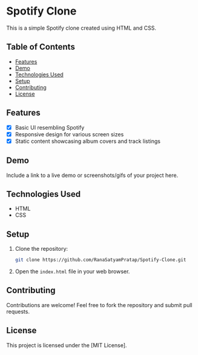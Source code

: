 # Spotify Clone

This is a simple Spotify clone created using HTML and CSS.

## Table of Contents

- [Features](#features)
- [Demo](#demo)
- [Technologies Used](#technologies-used)
- [Setup](#setup)
- [Contributing](#contributing)
- [License](#license)

## Features

- [x] Basic UI resembling Spotify
- [x] Responsive design for various screen sizes
- [x] Static content showcasing album covers and track listings

## Demo

Include a link to a live demo or screenshots/gifs of your project here.

## Technologies Used

- HTML
- CSS

## Setup

1. Clone the repository:

    ```bash
    git clone https://github.com/RanaSatyamPratap/Spotify-Clone.git
    ```

2. Open the `index.html` file in your web browser.

## Contributing

Contributions are welcome! Feel free to fork the repository and submit pull requests.

## License

This project is licensed under the [MIT License].
